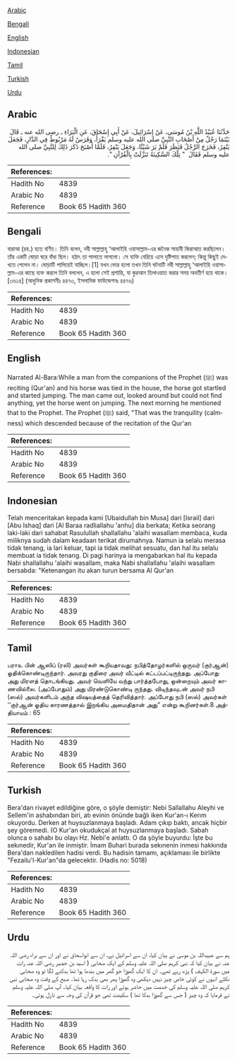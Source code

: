 [Arabic](#arabic)

[Bengali](#bengali)

[English](#english)

[Indonesian](#indonesian)

[Tamil](#tamil)

[Turkish](#turkish)

[Urdu](#urdu)

## Arabic


<div dir="rtl" lang="ar" style={{fontSize:'larger',backgroundColor:'#f8f9fa',padding:20}}>
حَدَّثَنَا عُبَيْدُ اللَّهِ بْنُ مُوسَى، عَنْ إِسْرَائِيلَ، عَنْ أَبِي إِسْحَاقَ، عَنِ الْبَرَاءِ ـ رضى الله عنه ـ قَالَ بَيْنَمَا رَجُلٌ مِنْ أَصْحَابِ النَّبِيِّ صلى الله عليه وسلم يَقْرَأُ، وَفَرَسٌ لَهُ مَرْبُوطٌ فِي الدَّارِ، فَجَعَلَ يَنْفِرُ، فَخَرَجَ الرَّجُلُ فَنَظَرَ فَلَمْ يَرَ شَيْئًا، وَجَعَلَ يَنْفِرُ، فَلَمَّا أَصْبَحَ ذَكَرَ ذَلِكَ لِلنَّبِيِّ صلى الله عليه وسلم فَقَالَ ‏ "‏ تِلْكَ السَّكِينَةُ تَنَزَّلَتْ بِالْقُرْآنِ ‏"‏‏.‏
</div>
<div style={{backgroundColor:'#f8f9fa',padding:20, marginBottom: 10}}><table> <thead> <tr> <th>References:</th> <th></th> </tr> </thead> <tbody><tr><td>Hadith No</td><td>4839</td></tr><tr><td>Arabic No</td><td>4839</td></tr><tr><td>Reference</td><td>Book 65 Hadith 360</td></tr></tbody></table></div>

## Bengali


<div dir="ltr" lang="bn" style={{fontSize:'larger',backgroundColor:'#f8f9fa',padding:20}}>
বারাআ (রহ.) হতে বর্ণিত। তিনি বলেন, নবী সাল্লাল্লাহু ‘আলাইহি ওয়াসাল্লাম-এর জনৈক সাহাবী কিরাআত করছিলেন। তাঁর একটি ঘোড়া ঘরে বাঁধা ছিল। হঠাৎ তা পালাতে লাগলো। সে ব্যক্তি বেরিয়ে এসে দৃষ্টিপাত করলেন; কিন্তু কিছুই দেখতে পেলেন না। ঘোড়াটি পালিয়েই যাচ্ছিল।[1] যখন ভোর হলো তখন তিনি ঘটনাটি নবী সাল্লাল্লাহু ‘আলাইহি ওয়াসাল্লাম-এর কাছে ব্যক্ত করলে তিনি বললেন, এ হলো সেই প্রশান্তি, যা কুরআন তিলাওয়াত করার সময় অবতীর্ণ হয়ে থাকে। [৩৬১৪] (আধুনিক প্রকাশনীঃ ৪৪৭৩, ইসলামিক ফাউন্ডেশনঃ ৪৪৭৬)
</div>
<div style={{backgroundColor:'#f8f9fa',padding:20, marginBottom: 10}}><table> <thead> <tr> <th>References:</th> <th></th> </tr> </thead> <tbody><tr><td>Hadith No</td><td>4839</td></tr><tr><td>Arabic No</td><td>4839</td></tr><tr><td>Reference</td><td>Book 65 Hadith 360</td></tr></tbody></table></div>

## English


<div dir="ltr" lang="en" style={{fontSize:'larger',backgroundColor:'#f8f9fa',padding:20}}>
Narrated Al-Bara:While a man from the companions of the Prophet (ﷺ) was reciting (Qur'an) and his horse was tied in the house, the horse got startled and started jumping. The man came out, looked around but could not find anything, yet the horse went on jumping. The next morning he mentioned that to the Prophet. The Prophet (ﷺ) said, "That was the tranquility (calmness) which descended because of the recitation of the Qur'an
</div>
<div style={{backgroundColor:'#f8f9fa',padding:20, marginBottom: 10}}><table> <thead> <tr> <th>References:</th> <th></th> </tr> </thead> <tbody><tr><td>Hadith No</td><td>4839</td></tr><tr><td>Arabic No</td><td>4839</td></tr><tr><td>Reference</td><td>Book 65 Hadith 360</td></tr></tbody></table></div>

## Indonesian


<div dir="ltr" lang="id" style={{fontSize:'larger',backgroundColor:'#f8f9fa',padding:20}}>
Telah menceritakan kepada kami [Ubaidullah bin Musa] dari [Israil] dari [Abu Ishaq] dari [Al Baraa radliallahu 'anhu] dia berkata; Ketika seorang laki-laki dari sahabat Rasulullah shallallahu 'alaihi wasallam membaca, kuda miliknya sudah dalam keadaan terikat dirumahnya. Namun ia selalu merasa tidak tenang, ia lari keluar, tapi ia tidak melihat sesuatu, dan hal itu selalu membuat ia tidak tenang. Di pagi harinya ia mengabarkan hal itu kepada Nabi shallallahu 'alaihi wasallam, maka Nabi shallallahu 'alaihi wasallam bersabda: "Ketenangan itu akan turun bersama Al Qur'an
</div>
<div style={{backgroundColor:'#f8f9fa',padding:20, marginBottom: 10}}><table> <thead> <tr> <th>References:</th> <th></th> </tr> </thead> <tbody><tr><td>Hadith No</td><td>4839</td></tr><tr><td>Arabic No</td><td>4839</td></tr><tr><td>Reference</td><td>Book 65 Hadith 360</td></tr></tbody></table></div>

## Tamil


<div dir="ltr" lang="ta" style={{fontSize:'larger',backgroundColor:'#f8f9fa',padding:20}}>
பராஉ பின் ஆஸிப் (ரலி) அவர்கள் கூறியதாவது: நபித்தோழர்களில் ஒருவர் (குர்ஆன்) ஓதிக்கொண்டிருந்தார். அவரது குதிரை அவர் வீட்டில் கட்டப்பட்டிருந்தது. அப்போது அது மிரளத் தொடங்கியது. அவர் வெளியே வந்து பார்த்தபோது, ஒன்றையும் அவர் காணவில்லை. (அப்போதும்) அது மிரண்டுகொண்டி ருந்தது. விடிந்தவுடன் அவர் நபி (ஸல்) அவர்களிடம் அந்த விஷயத்தைத் தெரிவித்தார். அப்போது நபி (ஸல்) அவர்கள் ‘‘குர்ஆன் ஓதிய காரணத்தால் இறங்கிய அமைதிதான் அது” என்று கூறினர்கள்.8 அத்தியாயம் : 65
</div>
<div style={{backgroundColor:'#f8f9fa',padding:20, marginBottom: 10}}><table> <thead> <tr> <th>References:</th> <th></th> </tr> </thead> <tbody><tr><td>Hadith No</td><td>4839</td></tr><tr><td>Arabic No</td><td>4839</td></tr><tr><td>Reference</td><td>Book 65 Hadith 360</td></tr></tbody></table></div>

## Turkish


<div dir="ltr" lang="tr" style={{fontSize:'larger',backgroundColor:'#f8f9fa',padding:20}}>
Bera'dan rivayet edildiğine göre, o şöyle demiştir: Nebi Sallallahu Aleyhi ve Sellem'in ashabından biri, atı evinin önünde bağlı iken Kur'an-ı Kerım okuyordu. Derken at huysuzlanmaya başladı. Adam çıkıp baktı, ancak hiçbir şey göremedi. (O Kur'an okudukçal at huysuzlanmaya başladı. Sabah olunca o sahabı bu olayı Hz. Nebi'e anlattı. O da şöyle buyurdu: İşte bu sekınedir, Kur'an ile inmiştir. İmam Buhari burada sekınenin inmesi hakkında Bera'dan nakledilen hadisi verdi. Bu hadisin tamamı, açıklaması ile birlikte "Fezailu'l-Kur'an"da gelecektir. (Hadis no: 5018)
</div>
<div style={{backgroundColor:'#f8f9fa',padding:20, marginBottom: 10}}><table> <thead> <tr> <th>References:</th> <th></th> </tr> </thead> <tbody><tr><td>Hadith No</td><td>4839</td></tr><tr><td>Arabic No</td><td>4839</td></tr><tr><td>Reference</td><td>Book 65 Hadith 360</td></tr></tbody></table></div>

## Urdu


<div dir="rtl" lang="ur" style={{fontSize:'larger',backgroundColor:'#f8f9fa',padding:20}}>
ہم سے عبیداللہ بن موسیٰ نے بیان کیا، ان سے اسرائیل نے، ان سے ابواسحاق نے اور ان سے براء رضی اللہ عنہ نے بیان کیا کہ نبی کریم صلی اللہ علیہ وسلم کے ایک صحابی ( اسید بن حضیر رضی اللہ عنہ رات میں سورۃ الکہف ) پڑھ رہے تھے۔ ان کا ایک گھوڑا جو گھر میں بندھا ہوا تھا بدکنے لگا تو وہ صحابی نکلے انہوں نے کوئی خاص چیز نہیں دیکھی وہ گھوڑا پھر بھی بدک رہا تھا۔ صبح کے وقت وہ صحابی نبی کریم صلی اللہ علیہ وسلم کی خدمت میں حاضر ہوئے اور رات کا واقعہ بیان کیا۔ آپ صلی اللہ علیہ وسلم نے فرمایا کہ وہ چیز ( جس سے گھوڑا بدکا تھا ) سکینت تھی جو قرآن کی وجہ سے نازل ہوئی۔
</div>
<div style={{backgroundColor:'#f8f9fa',padding:20, marginBottom: 10}}><table> <thead> <tr> <th>References:</th> <th></th> </tr> </thead> <tbody><tr><td>Hadith No</td><td>4839</td></tr><tr><td>Arabic No</td><td>4839</td></tr><tr><td>Reference</td><td>Book 65 Hadith 360</td></tr></tbody></table></div>